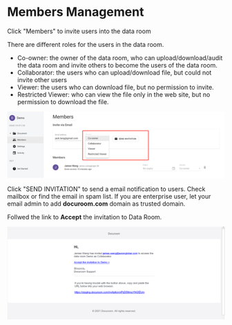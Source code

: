 # Members Management

Click "Members" to invite users into the data room

There are different roles for the users in the data room.

* Co-owner: the owner of the data room, who can upload/download/audit the data room and invite others to become the users of the data room.
* Collaborator: the users who can upload/download file, but could not invite other users
* Viewer: the users who can download file, but no permission to invite.
* Restricted Viewer: who can view the file only in the web site, but no permission to download the file.

![](.gitbook/assets/image%20%286%29.png)

Click "SEND INVITATION" to send a email notification to users. Check mailbox or find the email in spam list. If you are enterprise user, let your email admin to add **docuroom.com** domain as trusted domain.

Follwed the link to **Accept** the invitation to Data Room.

![](.gitbook/assets/image%20%2812%29.png)



